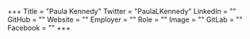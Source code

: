 +++
Title = "Paula Kennedy"
Twitter = "PaulaLKennedy"
LinkedIn = ""
GitHub = ""
Website = ""
Employer = ""
Role = ""
Image = ""
GitLab = ""
Facebook = ""
+++
